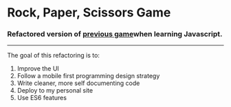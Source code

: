 # Rock, Paper, Scissors Game

### Refactored version of [previous game](https://github.com/htder/Rock-Paper-Scissors)when learning Javascript.

--- 
The goal of this refactoring is to:
1. Improve the UI 
2. Follow a mobile first programming design strategy
3. Write cleaner, more self documenting code 
4. Deploy to my personal site
5. Use ES6 features
